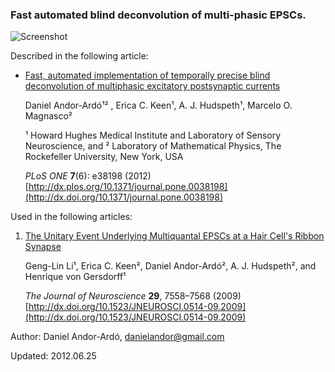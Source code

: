 ### Fast automated blind deconvolution of multi-phasic EPSCs.

![Screenshot](http://github.com/andorardo/fade/raw/master/doc/images/screenshot1.png)

Described in the following article:

* [Fast, automated implementation of temporally precise blind deconvolution of multiphasic excitatory postsynaptic currents](http://dx.plos.org/10.1371/journal.pone.0038198)

  Daniel Andor-Ardó¹² , Erica C. Keen¹, A. J. Hudspeth¹, Marcelo O. Magnasco²
 
  ¹ Howard Hughes Medical Institute and Laboratory of Sensory Neuroscience, and
  ² Laboratory of Mathematical Physics, The Rockefeller University, New York, USA

  *PLoS ONE* **7**(6): e38198 (2012) [http://dx.plos.org/10.1371/journal.pone.0038198](http://dx.doi.org/10.1371/journal.pone.0038198)

Used in the following articles:

1. [The Unitary Event Underlying Multiquantal EPSCs at a Hair Cell's Ribbon Synapse](http://dx.doi.org/10.1523/JNEUROSCI.0514-09.2009)

   Geng-Lin Li¹, Erica C. Keen², Daniel Andor-Ardó², A. J. Hudspeth², and Henrique von Gersdorff¹

   *The Journal of Neuroscience* **29**, 7558–7568 (2009) [http://dx.doi.org/10.1523/JNEUROSCI.0514-09.2009](http://dx.doi.org/10.1523/JNEUROSCI.0514-09.2009)

Author: Daniel Andor-Ardó, danielandor@gmail.com

Updated: 2012.06.25